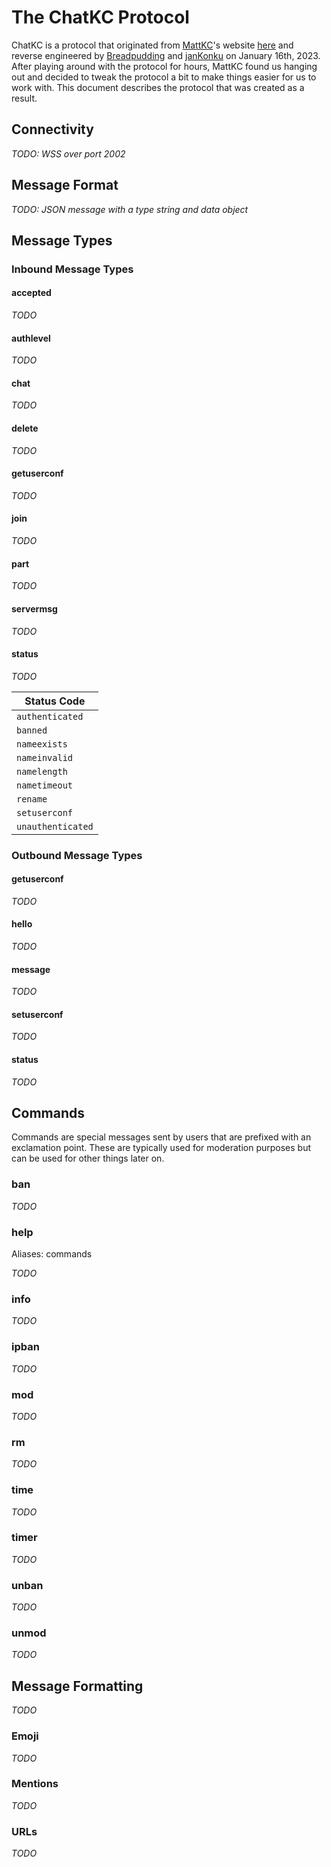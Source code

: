 # The ChatKC Protocol

ChatKC is a protocol that originated from [MattKC](https://www.youtube.com/@MattKC)'s website [here](https://stream.mattkc.com/) and reverse engineered by [Breadpudding](https://github.com/cbpudding) and [janKonku](https://github.com/zegfarce) on January 16th, 2023. After playing around with the protocol for hours, MattKC found us hanging out and decided to tweak the protocol a bit to make things easier for us to work with. This document describes the protocol that was created as a result.

## Connectivity

*TODO: WSS over port 2002*

## Message Format

*TODO: JSON message with a type string and data object*

## Message Types

### Inbound Message Types

#### accepted

*TODO*

#### authlevel

*TODO*

#### chat

*TODO*

#### delete

*TODO*

#### getuserconf

*TODO*

#### join

*TODO*

#### part

*TODO*

#### servermsg

*TODO*

#### status

*TODO*

| Status Code       |
| ----------------- |
| `authenticated`   |
| `banned`          |
| `nameexists`      |
| `nameinvalid`     |
| `namelength`      |
| `nametimeout`     |
| `rename`          |
| `setuserconf`     |
| `unauthenticated` |

### Outbound Message Types

#### getuserconf

*TODO*

#### hello

*TODO*

#### message

*TODO*

#### setuserconf

*TODO*

#### status

*TODO*

## Commands

Commands are special messages sent by users that are prefixed with an exclamation point. These are typically used for moderation purposes but can be used for other things later on.

### ban

*TODO*

### help

Aliases: commands

*TODO*

### info

*TODO*

### ipban

*TODO*

### mod

*TODO*

### rm

*TODO*

### time

*TODO*

### timer

*TODO*

### unban

*TODO*

### unmod

*TODO*

## Message Formatting

*TODO*

### Emoji

*TODO*

### Mentions

*TODO*

### URLs

*TODO*